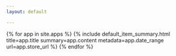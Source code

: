 ```yaml
---
layout: default

---
```


{% for app in site.apps %}
{% include default_item_summary.html title=app.title summary=app.content metadata=app.date_range url=app.store_url %}
{% endfor %}
